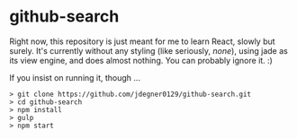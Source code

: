 # github-search

Right now, this repository is just meant for me to learn React, slowly but surely. It's currently without any styling (like seriously, *none*), using jade as its view engine, and does almost nothing. You can probably ignore it. :)

If you insist on running it, though ...

    > git clone https://github.com/jdegner0129/github-search.git
    > cd github-search
    > npm install
    > gulp
    > npm start
